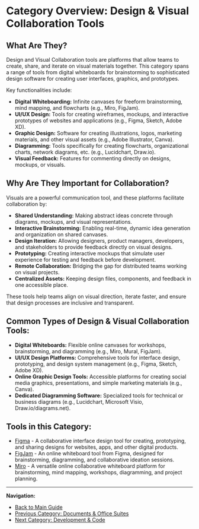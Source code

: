 # Category Overview: Design & Visual Collaboration Tools

## What Are They?

Design and Visual Collaboration tools are platforms that allow teams to create, share, and iterate on visual materials together. This category spans a range of tools from digital whiteboards for brainstorming to sophisticated design software for creating user interfaces, graphics, and prototypes.

Key functionalities include:

*   **Digital Whiteboarding:** Infinite canvases for freeform brainstorming, mind mapping, and flowcharts (e.g., Miro, FigJam).
*   **UI/UX Design:** Tools for creating wireframes, mockups, and interactive prototypes of websites and applications (e.g., Figma, Sketch, Adobe XD).
*   **Graphic Design:** Software for creating illustrations, logos, marketing materials, and other visual assets (e.g., Adobe Illustrator, Canva).
*   **Diagramming:** Tools specifically for creating flowcharts, organizational charts, network diagrams, etc. (e.g., Lucidchart, Draw.io).
*   **Visual Feedback:** Features for commenting directly on designs, mockups, or visuals.

## Why Are They Important for Collaboration?

Visuals are a powerful communication tool, and these platforms facilitate collaboration by:

*   **Shared Understanding:** Making abstract ideas concrete through diagrams, mockups, and visual representations.
*   **Interactive Brainstorming:** Enabling real-time, dynamic idea generation and organization on shared canvases.
*   **Design Iteration:** Allowing designers, product managers, developers, and stakeholders to provide feedback directly on visual designs.
*   **Prototyping:** Creating interactive mockups that simulate user experience for testing and feedback before development.
*   **Remote Collaboration:** Bridging the gap for distributed teams working on visual projects.
*   **Centralized Assets:** Keeping design files, components, and feedback in one accessible place.

These tools help teams align on visual direction, iterate faster, and ensure that design processes are inclusive and transparent.

## Common Types of Design & Visual Collaboration Tools:

*   **Digital Whiteboards:** Flexible online canvases for workshops, brainstorming, and diagramming (e.g., Miro, Mural, FigJam).
*   **UI/UX Design Platforms:** Comprehensive tools for interface design, prototyping, and design system management (e.g., Figma, Sketch, Adobe XD).
*   **Online Graphic Design Tools:** Accessible platforms for creating social media graphics, presentations, and simple marketing materials (e.g., Canva).
*   **Dedicated Diagramming Software:** Specialized tools for technical or business diagrams (e.g., Lucidchart, Microsoft Visio, Draw.io/diagrams.net).

## Tools in this Category:

*   [Figma](../tools-by-category/figma.md) - A collaborative interface design tool for creating, prototyping, and sharing designs for websites, apps, and other digital products.
*   [FigJam](../tools-by-category/figjam.md) - An online whiteboard tool from Figma, designed for brainstorming, diagramming, and collaborative ideation sessions.
*   [Miro](../tools-by-category/miro.md) - A versatile online collaborative whiteboard platform for brainstorming, mind mapping, workshops, diagramming, and project planning.

---

**Navigation:**

*   [Back to Main Guide](../README.md)
*   [Previous Category: Documents & Office Suites](./documents-office-suites-overview.md)
*   [Next Category: Development & Code](./development-code-overview.md)
